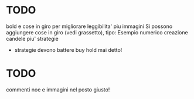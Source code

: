 # TODO
bold e cose in giro per migliorare leggibilita'
piu immagini
Si possono aggiungere cose in giro (vedi grassetto), tipo:
Esempio numerico creazione candele
piu' strategie

- strategie devono battere buy hold mai detto!


# TODO
commenti noe e immagini nel posto giusto!
